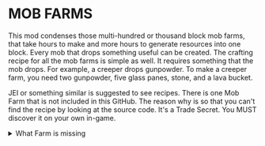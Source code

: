 **MOB FARMS**
============

This mod condenses those multi-hundred or thousand block mob farms,
that take hours to make and more hours to generate resources into one block.
Every mob that drops something useful can be created.
The crafting recipe for all the mob farms is simple as well.
It requires something that the mob drops.
For example, a creeper drops gunpowder.
To make a creeper farm, you need two gunpowder,
five glass panes, stone, and a lava bucket.

JEI or something similar is suggested to see recipes.
There is one Mob Farm that is not included in this GitHub. The reason why
is so that you can't find the recipe by looking at the source code. It's a Trade Secret.
You MUST discover it on your own in-game.

<details>
<summary>What Farm is missing</summary>
<br>
Seriously? you think I'm going to just give it to you?
</details>

